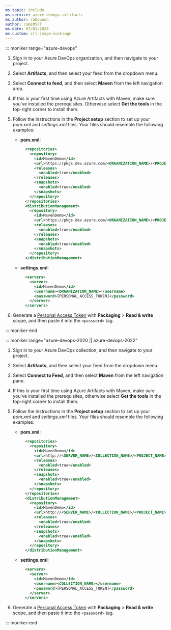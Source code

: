 ```yaml
---
ms.topic: include
ms.service: azure-devops-artifacts
ms.author: rabououn
author: ramiMSFT
ms.date: 07/01/2024
ms.custom: sfi-image-nochange
---
```


::: moniker range="azure-devops"

1. Sign in to your Azure DevOps organization, and then navigate to your project.

1. Select **Artifacts**, and then select your feed from the dropdown menu.

1. Select **Connect to feed**, and then select **Maven** from the left navigation area.

1. If this is your first time using Azure Artifacts with Maven, make sure you've installed the prerequisites. Otherwise select **Get the tools** in the top-right corner to install them.

1. Follow the instructions in the **Project setup** section to set up your *pom.xml* and *settings.xml* files. Your files should resemble the following examples:

    - **pom.xml**:
        
        ```xml
          <repositories>
            <repository>
              <id>MavenDemo</id>
              <url>https://pkgs.dev.azure.com/<ORGANIZATION_NAME>/<PROJECT_NAME>/_packaging/<FEED_NAME>/maven/v1</url>
              <releases>
                <enabled>true</enabled>
              </releases>
              <snapshots>
                <enabled>true</enabled>
              </snapshots>
            </repository>
          </repositories>
          <distributionManagement>
            <repository>
              <id>MavenDemo</id>
              <url>https://pkgs.dev.azure.com/<ORGANIZATION_NAME>/<PROJECT_NAME>/_packaging/<FEED_NAME>/maven/v1</url>
              <releases>
                <enabled>true</enabled>
              </releases>
              <snapshots>
                <enabled>true</enabled>
              </snapshots>
            </repository>
          </distributionManagement>
        ```

    - **settings.xml**:
    
        ```xml
          <servers>
            <server>
              <id>MavenDemo</id>
              <username><ORGANIZATION_NAME></username>
              <password>[PERSONAL_ACCESS_TOKEN]</password>
            </server>
          </servers>
        ```
    
1. Generate a [Personal Access Token](../../../organizations/accounts/use-personal-access-tokens-to-authenticate.md#create-a-pat) with **Packaging** > **Read & write** scope, and then paste it into the `<password>` tag.

::: moniker-end

::: moniker range="azure-devops-2020 || azure-devops-2022"

1. Sign in to your Azure DevOps collection, and then navigate to your project.

1. Select **Artifacts**, and then select your feed from the dropdown menu.

1. Select **Connect to Feed**, and then select **Maven** from the left navigation pane.

1. If this is your first time using Azure Artifacts with Maven, make sure you've installed the prerequisites, otherwise select **Get the tools** in the top-right corner to install them.

1. Follow the instructions in the **Project setup** section to set up your *pom.xml* and *settings.xml* files. Your files should resemble the following examples:

    - **pom.xml**:
        
        ```xml
          <repositories>
            <repository>
              <id>MavenDemo</id>
              <url>http://<SERVER_NAME>/<COLLECTION_NAME>/<PROJECT_NAME>/_packaging/<FEED_NAME>/maven/v1</url>
              <releases>
                <enabled>true</enabled>
              </releases>
              <snapshots>
                <enabled>true</enabled>
              </snapshots>
            </repository>
          </repositories>
          <distributionManagement>
            <repository>
              <id>MavenDemo</id>
              <url>http://<SERVER_NAME>/<COLLECTION_NAME>/<PROJECT_NAME>/_packaging/<FEED_NAME>/maven/v1</url>
              <releases>
                <enabled>true</enabled>
              </releases>
              <snapshots>
                <enabled>true</enabled>
              </snapshots>
            </repository>
          </distributionManagement>
        ```

    - **settings.xml**:
    
        ```xml
          <servers>
            <server>
              <id>MavenDemo</id>
              <username><COLLECTION_NAME></username>
              <password>[PERSONAL_ACCESS_TOKEN]</password>
            </server>
          </servers>
        ```

1. Generate a [Personal Access Token](../../../organizations/accounts/use-personal-access-tokens-to-authenticate.md#create-a-pat) with **Packaging** > **Read & write** scope, and then paste it into the `<password>` tag.

::: moniker-end

